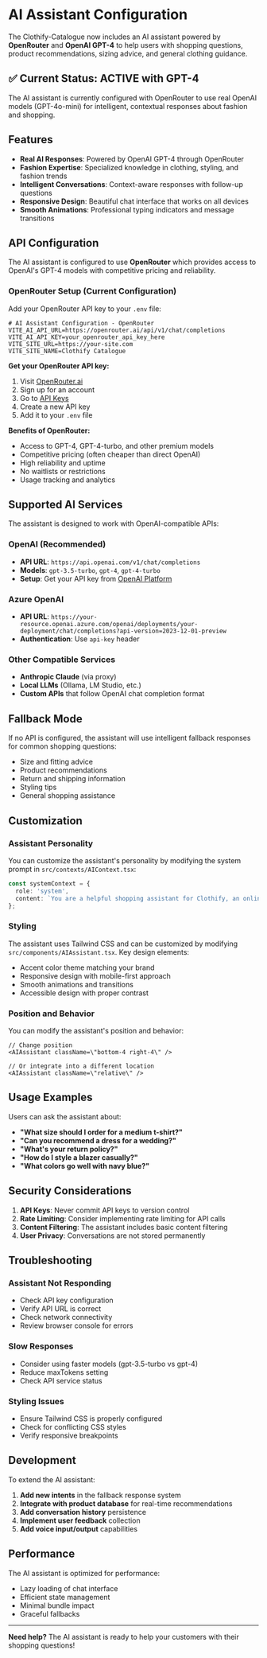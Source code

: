 # AI Assistant Configuration

The Clothify-Catalogue now includes an AI assistant powered by **OpenRouter** and **OpenAI GPT-4** to help users with shopping questions, product recommendations, sizing advice, and general clothing guidance.

## ✅ Current Status: ACTIVE with GPT-4

The AI assistant is currently configured with OpenRouter to use real OpenAI models (GPT-4o-mini) for intelligent, contextual responses about fashion and shopping.

## Features

- **Real AI Responses**: Powered by OpenAI GPT-4 through OpenRouter
- **Fashion Expertise**: Specialized knowledge in clothing, styling, and fashion trends
- **Intelligent Conversations**: Context-aware responses with follow-up questions
- **Responsive Design**: Beautiful chat interface that works on all devices
- **Smooth Animations**: Professional typing indicators and message transitions

## API Configuration

The AI assistant is configured to use **OpenRouter** which provides access to OpenAI's GPT-4 models with competitive pricing and reliability.

### OpenRouter Setup (Current Configuration)

Add your OpenRouter API key to your `.env` file:

```env
# AI Assistant Configuration - OpenRouter
VITE_AI_API_URL=https://openrouter.ai/api/v1/chat/completions
VITE_AI_API_KEY=your_openrouter_api_key_here
VITE_SITE_URL=https://your-site.com
VITE_SITE_NAME=Clothify Catalogue
```

**Get your OpenRouter API key:**
1. Visit [OpenRouter.ai](https://openrouter.ai/)
2. Sign up for an account
3. Go to [API Keys](https://openrouter.ai/keys)
4. Create a new API key
5. Add it to your `.env` file

**Benefits of OpenRouter:**
- Access to GPT-4, GPT-4-turbo, and other premium models
- Competitive pricing (often cheaper than direct OpenAI)
- High reliability and uptime
- No waitlists or restrictions
- Usage tracking and analytics

## Supported AI Services

The assistant is designed to work with OpenAI-compatible APIs:

### OpenAI (Recommended)
- **API URL**: `https://api.openai.com/v1/chat/completions`
- **Models**: `gpt-3.5-turbo`, `gpt-4`, `gpt-4-turbo`
- **Setup**: Get your API key from [OpenAI Platform](https://platform.openai.com/)

### Azure OpenAI
- **API URL**: `https://your-resource.openai.azure.com/openai/deployments/your-deployment/chat/completions?api-version=2023-12-01-preview`
- **Authentication**: Use `api-key` header

### Other Compatible Services
- **Anthropic Claude** (via proxy)
- **Local LLMs** (Ollama, LM Studio, etc.)
- **Custom APIs** that follow OpenAI chat completion format

## Fallback Mode

If no API is configured, the assistant will use intelligent fallback responses for common shopping questions:

- Size and fitting advice
- Product recommendations
- Return and shipping information
- Styling tips
- General shopping assistance

## Customization

### Assistant Personality

You can customize the assistant's personality by modifying the system prompt in `src/contexts/AIContext.tsx`:

```typescript
const systemContext = {
  role: 'system',
  content: `You are a helpful shopping assistant for Clothify, an online clothing store...`
};
```

### Styling

The assistant uses Tailwind CSS and can be customized by modifying `src/components/AIAssistant.tsx`. Key design elements:

- Accent color theme matching your brand
- Responsive design with mobile-first approach
- Smooth animations and transitions
- Accessible design with proper contrast

### Position and Behavior

You can modify the assistant's position and behavior:

```tsx
// Change position
<AIAssistant className=\"bottom-4 right-4\" />

// Or integrate into a different location
<AIAssistant className=\"relative\" />
```

## Usage Examples

Users can ask the assistant about:

- **\"What size should I order for a medium t-shirt?\"**
- **\"Can you recommend a dress for a wedding?\"**
- **\"What's your return policy?\"**
- **\"How do I style a blazer casually?\"**
- **\"What colors go well with navy blue?\"**

## Security Considerations

1. **API Keys**: Never commit API keys to version control
2. **Rate Limiting**: Consider implementing rate limiting for API calls
3. **Content Filtering**: The assistant includes basic content filtering
4. **User Privacy**: Conversations are not stored permanently

## Troubleshooting

### Assistant Not Responding
- Check API key configuration
- Verify API URL is correct
- Check network connectivity
- Review browser console for errors

### Slow Responses
- Consider using faster models (gpt-3.5-turbo vs gpt-4)
- Reduce maxTokens setting
- Check API service status

### Styling Issues
- Ensure Tailwind CSS is properly configured
- Check for conflicting CSS styles
- Verify responsive breakpoints

## Development

To extend the AI assistant:

1. **Add new intents** in the fallback response system
2. **Integrate with product database** for real-time recommendations
3. **Add conversation history** persistence
4. **Implement user feedback** collection
5. **Add voice input/output** capabilities

## Performance

The AI assistant is optimized for performance:

- Lazy loading of chat interface
- Efficient state management
- Minimal bundle impact
- Graceful fallbacks

---

**Need help?** The AI assistant is ready to help your customers with their shopping questions!
